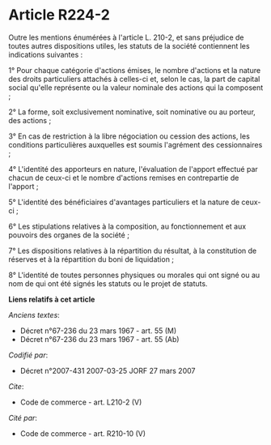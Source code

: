 # Article R224-2

Outre les mentions énumérées à l'article L. 210-2, et sans préjudice de toutes autres dispositions utiles, les statuts de la
société contiennent les indications suivantes : 

1° Pour chaque catégorie d'actions émises, le nombre d'actions et la nature des droits particuliers attachés à celles-ci et,
selon le cas, la part de capital social qu'elle représente ou la valeur nominale des actions qui la composent ; 

2° La forme, soit exclusivement nominative, soit nominative ou au porteur, des actions ; 

3° En cas de restriction à la libre négociation ou cession des actions, les conditions particulières auxquelles est soumis
l'agrément des cessionnaires ; 

4° L'identité des apporteurs en nature, l'évaluation de l'apport effectué par chacun de ceux-ci et le nombre d'actions
remises en contrepartie de l'apport ; 

5° L'identité des bénéficiaires d'avantages particuliers et la nature de ceux-ci ; 

6° Les stipulations relatives à la composition, au fonctionnement et aux pouvoirs des organes de la société ; 

7° Les dispositions relatives à la répartition du résultat, à la constitution de réserves et à la répartition du boni de
liquidation ; 

8° L'identité de toutes personnes physiques ou morales qui ont signé ou au nom de qui ont été signés les statuts ou le projet
de statuts.

**Liens relatifs à cet article**

_Anciens textes_:

  - Décret n°67-236 du 23 mars 1967 - art. 55 (M)
  - Décret n°67-236 du 23 mars 1967 - art. 55 (Ab)

_Codifié par_:

  - Décret n°2007-431 2007-03-25 JORF 27 mars 2007

_Cite_:

  - Code de commerce - art. L210-2 (V)

_Cité par_:

  - Code de commerce - art. R210-10 (V)

